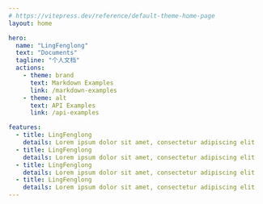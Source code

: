 ```yaml
---
# https://vitepress.dev/reference/default-theme-home-page
layout: home

hero:
  name: "LingFenglong"
  text: "Documents"
  tagline: "个人文档"
  actions:
    - theme: brand
      text: Markdown Examples
      link: /markdown-examples
    - theme: alt
      text: API Examples
      link: /api-examples

features:
  - title: LingFenglong
    details: Lorem ipsum dolor sit amet, consectetur adipiscing elit
  - title: LingFenglong
    details: Lorem ipsum dolor sit amet, consectetur adipiscing elit
  - title: LingFenglong
    details: Lorem ipsum dolor sit amet, consectetur adipiscing elit
  - title: LingFenglong
    details: Lorem ipsum dolor sit amet, consectetur adipiscing elit
---
```


